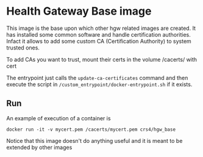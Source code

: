 # Health Gateway Base image

This image is the base upon which other hgw related images are created. It has installed 
some common software and handle certification authorities.
Infact it allows to add some custom CA (Certification Authority) to system trusted ones. 

To add CAs you want to trust, mount their certs in the volume /cacerts/ with cert

The entrypoint just calls the `update-ca-certificates` command and then execute the script
in `/custom_entrypoint/docker-entrypoint.sh` if it exists.

## Run

An example of execution of a container is

`docker run -it -v mycert.pem /cacerts/mycert.pem crs4/hgw_base`

Notice that this image doesn't do anything useful and it is meant to be extended by other images